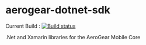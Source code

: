 # aerogear-dotnet-sdk
Current Build : [![Build status](https://ci.appveyor.com/api/projects/status/ja8kvbwbn8duth1k?svg=true)](https://ci.appveyor.com/project/AeroGear/aerogear-xamarin-sdk)


.Net and Xamarin libraries for the AeroGear Mobile Core
